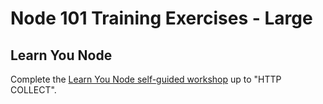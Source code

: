 # Node 101 Training Exercises - Large

## Learn You Node

Complete the [Learn You Node self-guided workshop](https://github.com/workshopper/learnyounode) up to "HTTP COLLECT".